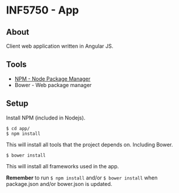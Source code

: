 # INF5750 - App

## About
Client web application written in Angular JS.

## Tools
* [NPM - Node Package Manager](http://nodejs.org/)
* Bower - Web package manager

## Setup

Install NPM (included in Nodejs).

```
$ cd app/
$ npm install
```

This will install all tools that the project depends on. Including Bower.

```
$ bower install
```

This will install all frameworks used in the app.

**Remember** to run `$ npm install` and/or `$ bower install` when
  package.json and/or bower.json is updated.
